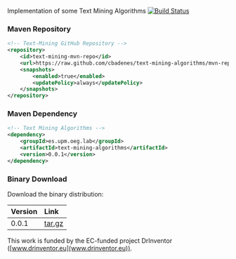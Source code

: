 
Implementation of some Text Mining Algorithms [![Build Status](https://travis-ci.org/cbadenes/text-mining-algorithms.svg)](https://travis-ci.org/cbadenes/text-mining-algorithms)

### Maven Repository

```xml
<!-- Text-Mining GitHub Repository -->
<repository>
    <id>text-mining-mvn-repo</id>
    <url>https://raw.github.com/cbadenes/text-mining-algorithms/mvn-repo/</url>
    <snapshots>
        <enabled>true</enabled>
        <updatePolicy>always</updatePolicy>
    </snapshots>
</repository>
```

### Maven Dependency

```xml
<!-- Text Mining Algorithms -->
<dependency>
    <groupId>es.upm.oeg.lab</groupId>
    <artifactId>text-mining-algorithms</artifactId>
    <version>0.0.1</version>
</dependency>
```

### Binary Download

Download the binary distribution:

| Version | Link |
| :------- |:-----|
| 0.0.1    | [tar.gz](http://github.com/cbadenes/text-mining-algorithms/raw/mvn-repo/es/upm/oeg/lab/text-mining-algorithms/0.0.1/text-mining-algorithms-0.0.1.tar.gz)|


This work is funded by the EC-funded project DrInventor ([www.drinventor.eu](www.drinventor.eu)).
